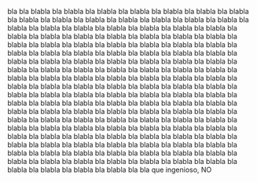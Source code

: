 bla bla blabla bla blabla bla blabla bla blabla bla blabla bla blabla bla blabla bla blabla bla blabla bla blabla bla blabla bla blabla bla blabla bla blabla bla blabla bla blabla bla blabla bla blabla bla blabla bla blabla bla blabla bla blabla bla blabla bla blabla bla blabla bla blabla bla blabla bla blabla bla blabla bla blabla bla blabla bla blabla bla blabla bla blabla bla blabla bla blabla bla blabla bla blabla bla blabla bla blabla bla blabla bla blabla bla blabla bla blabla bla blabla bla blabla bla blabla bla blabla bla blabla bla blabla bla blabla bla blabla bla blabla bla blabla bla blabla bla blabla bla blabla bla blabla bla blabla bla blabla bla blabla bla blabla bla blabla bla blabla bla blabla bla blabla bla blabla bla blabla bla blabla bla blabla bla blabla bla blabla bla blabla bla blabla bla blabla bla blabla bla blabla bla blabla bla blabla bla blabla bla blabla bla blabla bla blabla bla blabla bla blabla bla blabla bla blabla bla blabla bla blabla bla blabla bla blabla bla blabla bla blabla bla blabla bla blabla bla blabla bla blabla bla blabla bla blabla bla blabla bla blabla bla blabla bla blabla bla blabla bla blabla bla blabla bla blabla bla blabla bla blabla bla blabla bla blabla bla blabla bla blabla bla blabla bla blabla bla blabla bla blabla bla blabla bla blabla bla blabla bla blabla bla blabla bla blabla bla blabla bla blabla bla blabla bla blabla bla blabla bla blabla bla blabla bla blabla bla blabla bla blabla bla blabla bla blabla bla blabla bla blabla bla bla
que ingenioso, NO